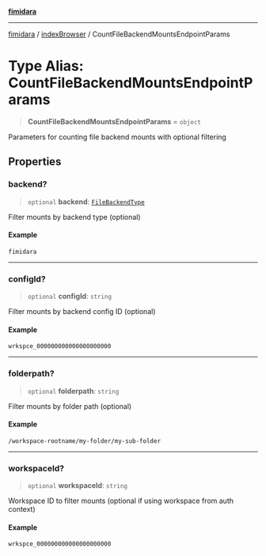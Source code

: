 [**fimidara**](../../README.md)

***

[fimidara](../../modules.md) / [indexBrowser](../README.md) / CountFileBackendMountsEndpointParams

# Type Alias: CountFileBackendMountsEndpointParams

> **CountFileBackendMountsEndpointParams** = `object`

Parameters for counting file backend mounts with optional filtering

## Properties

### backend?

> `optional` **backend**: [`FileBackendType`](FileBackendType.md)

Filter mounts by backend type (optional)

#### Example

```
fimidara
```

***

### configId?

> `optional` **configId**: `string`

Filter mounts by backend config ID (optional)

#### Example

```
wrkspce_000000000000000000000
```

***

### folderpath?

> `optional` **folderpath**: `string`

Filter mounts by folder path (optional)

#### Example

```
/workspace-rootname/my-folder/my-sub-folder
```

***

### workspaceId?

> `optional` **workspaceId**: `string`

Workspace ID to filter mounts (optional if using workspace from auth context)

#### Example

```
wrkspce_000000000000000000000
```
